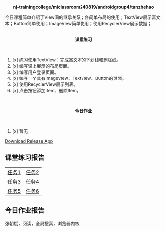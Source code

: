 <div>
    <p align="center">
        <strong>nj-trainingcollege/miclassroom240819/androidgroup4/tanzhehao</strong>
        <br>
    </p>
    今日课程简单介绍了View间的继承关系；各简单布局的使用；TextView展示富文本；Button简单使用；ImageView简单使用；使用RecyclerView展示数据；
    <br><br>
    <p align="center"><strong>课堂练习</strong></p>
    <br>
</div>

1. [x] 练习使用TextView：完成富文本的下划线和删除线。
2. [x] 编写课上展示的布局页面。
3. [x] 编写用户登录页面。
4. [x] 编写一个具有ImageView、TextView、Button的页面。
5. [x] 使用RecyclerView展示列表。
6. [x] 点击按钮添加Item、删除Item。


<div>
    <br>
    <p align="center"><strong>今日作业</strong></p>
    <br>
</div>

1. [x] 暂无

<div>
    <a href="https://partner-gitlab.mioffice.cn/nj-trainingcollege/miclassroom240819/androidgroup4/tanzhehao/homework/-/raw/main/day4/app/release/app-release.apk?inline=false">Download Release App</a>
    <br>
</div>

## 课堂练习报告

|                                                                                                                                                   |                                                                                                                                                 |
| ------------------------------------------------------------------------------------------------------------------------------------------------- |-------------------------------------------------------------------------------------------------------------------------------------------------|
| [任务1](https://partner-gitlab.mioffice.cn/nj-trainingcollege/miclassroom240819/androidgroup4/tanzhehao/homework/-/blob/main/day4/Day4-Train1.md) | [任务2](https://partner-gitlab.mioffice.cn/nj-trainingcollege/miclassroom240819/androidgroup4/tanzhehao/homework/-/blob/main/day4/Day4-Train2.md) |
| [任务3](https://partner-gitlab.mioffice.cn/nj-trainingcollege/miclassroom240819/androidgroup4/tanzhehao/homework/-/blob/main/day4/Day4-Train3.md) | [任务4](https://partner-gitlab.mioffice.cn/nj-trainingcollege/miclassroom240819/androidgroup4/tanzhehao/homework/-/blob/main/day4/Day4-Train4.md) |
| [任务5](https://partner-gitlab.mioffice.cn/nj-trainingcollege/miclassroom240819/androidgroup4/tanzhehao/homework/-/blob/main/day4/Day4-Train5.md) | [任务6](https://partner-gitlab.mioffice.cn/nj-trainingcollege/miclassroom240819/androidgroup4/tanzhehao/homework/-/blob/main/day4/Day4-Train6.md) |

## 今日作业报告

张朝斌，阅读，全局搜索，浏览器内核